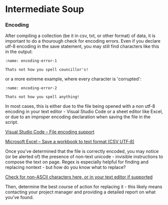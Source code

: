 # Intermediate Soup

### Encoding
After compiling a collection (be it in csv, txt, or other format) of data, it is important to do a thourough check for encoding errors. Even if you declare utf-8 encoding in the save statement, you may still find characters like this in the output:

```{figure} ../_static/encoding/encoding-error-1.png
:name: encoding-error-1

Thats not how you spell councillor's!
```

or a more extreme example, where every character is 'corrupted':

```{figure} ../_static/encoding/encoding-error-2.png
:name: encoding-error-2

Thats not how you spell anything!
```

In most cases, this is either due to the file being opened with a non utf-8 encoding in your text editor - Visual Studio Code or a sheet editor like Excel, or due to an improper encoding declaration when saving the file in the script.

[Visual Studio Code – File encoding support](https://code.visualstudio.com/docs/editor/codebasics#_file-encoding-support)

[Microsoft Excel – Save a workbook to text format (CSV UTF‑8)](https://support.microsoft.com/en-us/office/save-a-workbook-to-text-format-txt-or-csv-3e9a9d6c-70da-4255-aa28-fcacf1f081e6)

Once you've determined that the file is correctly encoded, you may notice (or be alerted of) the presence of non-text unicode - invisible instructions to compose the text on page. Regex is especially helpful for finding and replacing nontext - but how do you know what to replace?

[Check for non-ASCII characters here, or in your text editor if supported](https://pages.cs.wisc.edu/~markm/ascii.html)

Then, determine the best course of action for replacing it - this likely means contacting your project manager and providing a detailed report on what you've found.

